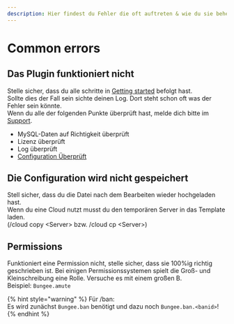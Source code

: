 ```yaml
---
description: Hier findest du Fehler die oft auftreten & wie du sie behebst
---
```


# Common errors

## Das Plugin funktioniert nicht

Stelle sicher, dass du alle schritte in [Getting started](getting-started.md) befolgt hast.  
Sollte dies der Fall sein sichte deinen Log. Dort steht schon oft was der Fehler sein könnte.  
Wenn du alle der folgenden Punkte überprüft hast, melde dich bitte im [Support](../other/support.md).

* MySQL-Daten auf Richtigkeit überprüft
* Lizenz überprüft
* Log überprüft
* [Configuration Überprüft](configuration.md#sonderzeichen)

## Die Configuration wird nicht gespeichert

Stell sicher, dass du die Datei nach dem Bearbeiten wieder hochgeladen hast.  
Wenn du eine Cloud nutzt musst du den temporären Server in das Template laden.  
\(/cloud copy &lt;Server&gt; bzw. /cloud cp &lt;Server&gt;\)

## Permissions

Funktioniert eine Permission nicht, stelle sicher, dass sie 100%ig richtig geschrieben ist. Bei einigen Permissionssystemen spielt die Groß- und Kleinschreibung eine Rolle. Versuche es mit einem großen B.  
Beispiel: `Bungee.amute`

{% hint style="warning" %}
Für /ban:  
Es wird zunächst `Bungee.ban` benötigt und dazu noch `Bungee.ban.<banid>`!
{% endhint %}

